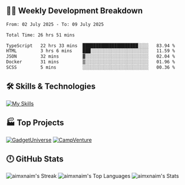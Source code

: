 

## 🧑‍💻 Weekly Development Breakdown

<!--START_SECTION:waka-->

```txt
From: 02 July 2025 - To: 09 July 2025

Total Time: 26 hrs 51 mins

TypeScript   22 hrs 33 mins  █████████████████████░░░░   83.94 %
HTML         3 hrs 6 mins    ███░░░░░░░░░░░░░░░░░░░░░░   11.59 %
JSON         32 mins         ▓░░░░░░░░░░░░░░░░░░░░░░░░   02.04 %
Docker       31 mins         ▒░░░░░░░░░░░░░░░░░░░░░░░░   01.96 %
SCSS         5 mins          ░░░░░░░░░░░░░░░░░░░░░░░░░   00.36 %
```

<!--END_SECTION:waka-->

## 🛠️ Skills & Technologies

[![My Skills](https://skillicons.dev/icons?i=angular,react,docker,mongodb,nodejs,express,github,bootstrap,prisma,postman,postgres&perline=8)](https://skillicons.dev)

## 🏭 Top Projects

[![GadgetUniverse](https://github-readme-stats.vercel.app/api/pin/?username=aimxnaim&repo=GadgetUniverse&theme=tokyonight&show_icons=true&hide_border=true)](https://github.com/aimxnaim/GadgetUniverse)
[![CampVenture](https://github-readme-stats.vercel.app/api/pin/?username=aimxnaim&repo=CampVenture&theme=tokyonight&show_icons=true&hide_border=true)](https://github.com/aimxnaim/CampVenture)

## 🕛 GitHub Stats

![aimxnaim's Streak](https://streak-stats.demolab.com?user=aimxnaim&theme=tokyonight&show_icons=true&hide_border=true)
![aimxnaim's Top Languages](https://github-readme-stats.vercel.app/api/top-langs/?username=aimxnaim&theme=tokyonight&show_icons=true&hide_border=true&layout=compact)
![aimxnaim's Stats](https://github-readme-stats.vercel.app/api?username=aimxnaim&theme=tokyonight&show_icons=true&hide_border=true&count_private=true)




